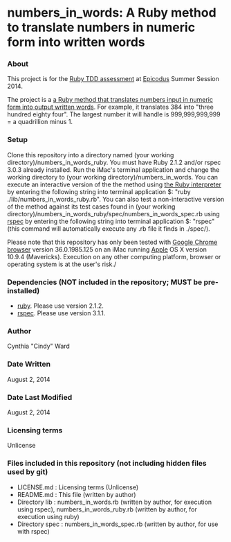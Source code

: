 numbers_in_words: A Ruby method to translate numbers in numeric form into written words
=======================

### About
This project is for the [Ruby TDD assessment](http://www.learnhowtoprogram.com/lessons/ruby-tdd-assessment) at [Epicodus](http://www.epicodus.com/) Summer Session 2014.

The project is a [a Ruby method that translates numbers input in numeric form into output written words](http://www.learnhowtoprogram.com/lessons/numbers-in-words-in-ruby). For example, it translates 384 into "three hundred eighty four". The largest number it will handle is 999,999,999,999 = a quadrillion minus 1.  

### Setup
Clone this repository into a directory named (your working directory)/numbers_in_words_ruby. You must have Ruby 2.1.2 and/or rspec 3.0.3 already installed. Run the iMac's terminal application and change the working directory to (your working directory)/numbers_in_words. You can execute an interactive version of the the method using [the Ruby interpreter](https://www.ruby-lang.org/en/downloads/) by entering the following string into terminal application $: "ruby ./lib/numbers_in_words_ruby.rb". You can also test a non-interactive version of the method against its test cases found in (your working directory)/numbers_in_words_ruby/spec/numbers_in_words_spec.rb using [rspec](https://rubygems.org/gems/rspec) by entering the following string into terminal application $: "rspec" (this command will automatically execute any .rb file it finds in ./spec/). 

Please note that this repository has only been tested with [Google Chrome browser](http://www.google.com/intl/en/chrome/browser) version 36.0.1985.125 on an iMac running [Apple](http://www.apple.com) OS X version 10.9.4 (Mavericks). Execution on any other computing platform, browser or operating system is at the user's risk./

### Dependencies (NOT included in the repository; MUST be pre-installed)
* [ruby](https://www.ruby-lang.org/en/downloads/). Please use version 2.1.2.
* [rspec](https://rubygems.org/gems/rspec). Please use version 3.1.1.

### Author
Cynthia "Cindy" Ward

### Date Written
August 2, 2014

### Date Last Modified
August 2, 2014

### Licensing terms
Unlicense

### Files included in this repository (not including hidden files used by git)
* LICENSE.md : Licensing terms (Unlicense)
* README.md : This file (written by author)
* Directory lib : numbers_in_words.rb (written by author, for execution using rspec), numbers_in_words_ruby.rb (written by author, for execution using ruby)
* Directory spec : numbers_in_words_spec.rb (written by author, for use with rspec)
